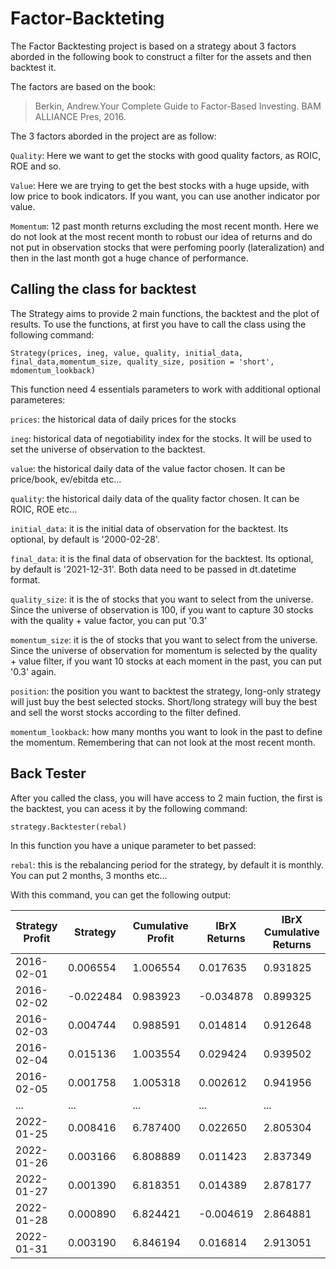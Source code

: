# Factor-Backteting

The Factor Backtesting project is based on a strategy about 3 factors aborded in the following book to construct a filter for the assets and then backtest it.

The factors are based on the book:
> Berkin, Andrew.Your Complete Guide to Factor-Based Investing. BAM ALLIANCE Pres, 2016.

The 3 factors aborded in the project are as follow: 
  
  `Quality`: Here we want to get the stocks with good quality factors, as ROIC, ROE and so.
  
  `Value`: Here we are trying to get the best stocks with a huge upside, with low price to book indicators. If you want, you can use another indicator por value.
  
  `Momentum`: 12 past month returns excluding the most recent month. Here we do not look at the most recent month to robust our idea of returns and do not put in observation stocks that were perfoming poorly (lateralization) and then in the last month got a huge chance of performance.

## Calling the class for backtest

The Strategy aims to provide 2 main functions, the backtest and the plot of results. To use the functions, at first you have to call the class using the following command:

  `Strategy(prices, ineg, value, quality, initial_data, final_data,momentum_size, quality_size, position = 'short', mdomentum_lookback)`
 
 This function need 4 essentials parameters to work with additional optional parameteres:

  `prices`: the historical data of daily prices for the stocks
 
  `ineg`: historical data of negotiability index for the stocks. It will be used to set the universe of observation to the backtest.
  
  `value`: the historical daily data of the value factor chosen. It can be price/book, ev/ebitda etc...
  
  `quality`: the historical daily data of the quality factor chosen. It can be ROIC, ROE etc...
 
  `initial_data`: it is the initial data of observation for the backtest. Its optional, by default is '2000-02-28'.
  
   `final_data`: it is the final data of observation for the backtest. Its optional, by default is '2021-12-31'. Both data need to be passed in dt.datetime format.
   
   `quality_size`: it is the of stocks that you want to select from the universe. Since the universe of observation is 100, if you want to capture 30 stocks with the quality + value factor, you can put '0.3'
   
   `momentum_size`: it is the of stocks that you want to select from the universe. Since the universe of observation for momentum is selected by the quality + value filter, if you want 10 stocks at each moment in the past, you can put '0.3' again. 
   
   `position`: the position you want to backtest the strategy, long-only strategy will just buy the best selected stocks. Short/long strategy will buy the best and sell the worst stocks according to the filter defined.
   
   `momentum_lookback`: how many months you want to look in the past to define the momentum. Remembering that can not look at the most recent month. 
   
## Back Tester

After you called the class, you will have access to 2 main fuction, the first is the backtest, you can acess it by the following command:

   `strategy.Backtester(rebal)`
   
   In this function you have a unique parameter to bet passed:
   
   `rebal`: this is the rebalancing period for the strategy, by default it is monthly. You can put 2 months, 3 months etc...
   
   With this command, you can get the following output:
   


|Strategy Profit |	Strategy | Cumulative Profit |	IBrX Returns |	IBrX Cumulative Returns |
| -------------  | ------------- | ------------- | ------------- | ------------------------ | 
|2016-02-01 |	0.006554 |	1.006554 |	0.017635 |	0.931825 |
|2016-02-02 |	-0.022484 |	0.983923 |	-0.034878 |	0.899325 | 
|2016-02-03 |	0.004744 |	0.988591 |	0.014814 |	0.912648 |
|2016-02-04 |	0.015136 |	1.003554 |	0.029424 |	0.939502 |
|2016-02-05 |	0.001758 |	1.005318 |	0.002612 |	0.941956 |
|...|	...|	...|	...|	...|
|2022-01-25 |	0.008416 |	6.787400 |	0.022650 |	2.805304 |
|2022-01-26 |	0.003166 |	6.808889 |	0.011423 |	2.837349 |
|2022-01-27 |	0.001390 |	6.818351 |	0.014389 |	2.878177 |
|2022-01-28 |	0.000890 |	6.824421 |	-0.004619 |	2.864881 |
|2022-01-31 |	0.003190 |	6.846194 |	0.016814 |	2.913051 |
   
   
   
   
   
